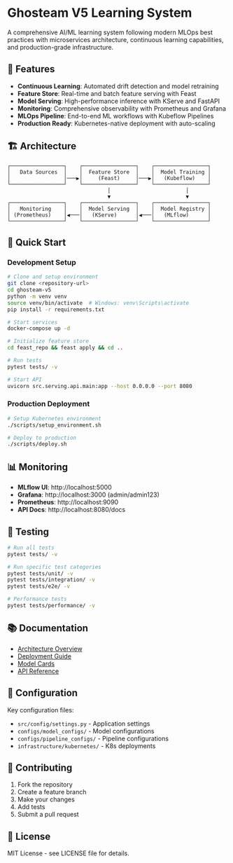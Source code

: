 # Ghosteam V5 Learning System

A comprehensive AI/ML learning system following modern MLOps best practices with microservices architecture, continuous learning capabilities, and production-grade infrastructure.

## 🚀 Features

- **Continuous Learning**: Automated drift detection and model retraining
- **Feature Store**: Real-time and batch feature serving with Feast
- **Model Serving**: High-performance inference with KServe and FastAPI
- **Monitoring**: Comprehensive observability with Prometheus and Grafana
- **MLOps Pipeline**: End-to-end ML workflows with Kubeflow Pipelines
- **Production Ready**: Kubernetes-native deployment with auto-scaling

## 🏗️ Architecture

```
┌─────────────────┐    ┌─────────────────┐    ┌─────────────────┐
│   Data Sources  │    │  Feature Store  │    │  Model Training │
│                 │───▶│     (Feast)     │───▶│   (Kubeflow)    │
└─────────────────┘    └─────────────────┘    └─────────────────┘
                                │                        │
                                ▼                        ▼
┌─────────────────┐    ┌─────────────────┐    ┌─────────────────┐
│   Monitoring    │    │  Model Serving  │    │  Model Registry │
│ (Prometheus)    │◀───│   (KServe)      │◀───│   (MLflow)      │
└─────────────────┘    └─────────────────┘    └─────────────────┘
```

## 🚀 Quick Start

### Development Setup

```bash
# Clone and setup environment
git clone <repository-url>
cd ghosteam-v5
python -m venv venv
source venv/bin/activate  # Windows: venv\Scripts\activate
pip install -r requirements.txt

# Start services
docker-compose up -d

# Initialize feature store
cd feast_repo && feast apply && cd ..

# Run tests
pytest tests/ -v

# Start API
uvicorn src.serving.api.main:app --host 0.0.0.0 --port 8080
```

### Production Deployment

```bash
# Setup Kubernetes environment
./scripts/setup_environment.sh

# Deploy to production
./scripts/deploy.sh
```

## 📊 Monitoring

- **MLflow UI**: http://localhost:5000
- **Grafana**: http://localhost:3000 (admin/admin123)
- **Prometheus**: http://localhost:9090
- **API Docs**: http://localhost:8080/docs

## 🧪 Testing

```bash
# Run all tests
pytest tests/ -v

# Run specific test categories
pytest tests/unit/ -v
pytest tests/integration/ -v
pytest tests/e2e/ -v

# Performance tests
pytest tests/performance/ -v
```

## 📚 Documentation

- [Architecture Overview](docs/architecture.md)
- [Deployment Guide](docs/deployment.md)
- [Model Cards](docs/model-cards/)
- [API Reference](http://localhost:8080/docs)

## 🔧 Configuration

Key configuration files:
- `src/config/settings.py` - Application settings
- `configs/model_configs/` - Model configurations
- `configs/pipeline_configs/` - Pipeline configurations
- `infrastructure/kubernetes/` - K8s deployments

## 🤝 Contributing

1. Fork the repository
2. Create a feature branch
3. Make your changes
4. Add tests
5. Submit a pull request

## 📄 License

MIT License - see LICENSE file for details.
